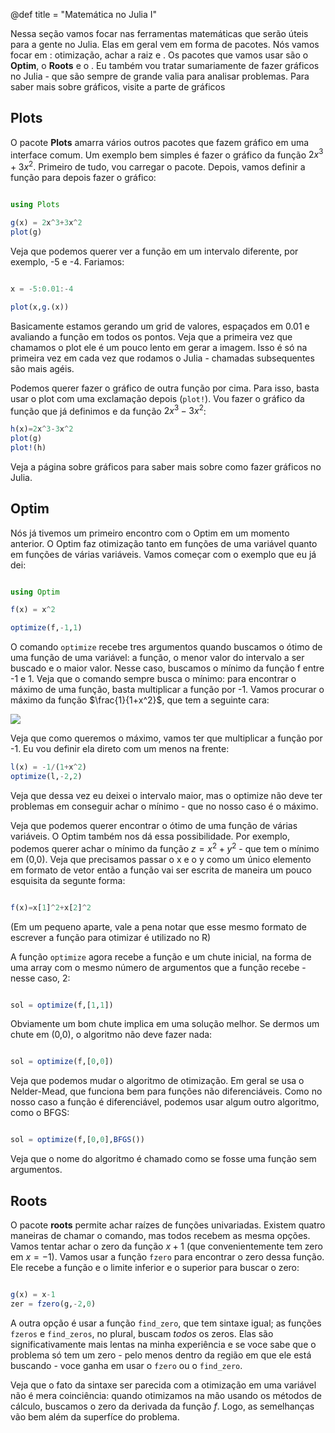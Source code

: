 @def title = "Matemática no Julia I"

Nessa seção vamos focar nas ferramentas matemáticas que serão úteis para a gente no Julia. Elas em geral vem em forma de pacotes. Nós vamos focar em : otimização, achar a raiz e . Os pacotes que vamos usar são o **Optim**, o **Roots** e o . Eu também vou tratar sumariamente de fazer gráficos no Julia - que são sempre de grande valia para analisar problemas. Para saber mais sobre gráficos, visite a parte de gráficos

## Plots

O pacote **Plots** amarra vários outros pacotes que fazem gráfico em uma interface comum. Um exemplo bem simples é fazer o gráfico da função $2x^3+3x^2$. Primeiro de tudo, vou carregar o pacote. Depois, vamos definir a função para depois fazer o gráfico:

```julia

using Plots

g(x) = 2x^3+3x^2
plot(g)

```

Veja que podemos querer ver a função em um intervalo diferente, por exemplo, -5 e -4. Fariamos:

```julia

x = -5:0.01:-4

plot(x,g.(x))

```

Basicamente estamos gerando um grid de valores, espaçados em $0.01$ e avaliando a função em todos os pontos. Veja que a primeira vez que chamamos o plot ele é um pouco lento em gerar a imagem. Isso é só na primeira vez em cada vez que rodamos o Julia - chamadas subsequentes são mais agéis.

Podemos querer fazer o gráfico de outra função por cima. Para isso, basta usar o plot com uma exclamação depois (`plot!`). Vou fazer o gráfico da função que já definimos e da função $2x^3-3x^2$:

```julia
h(x)=2x^3-3x^2
plot(g)
plot!(h)

```
Veja a página sobre gráficos para saber mais sobre como fazer gráficos no Julia.

## Optim

Nós já tivemos um primeiro encontro com o Optim em um momento anterior. O Optim faz otimização tanto em funções de uma variável quanto em funções de várias variáveis. Vamos começar com o exemplo que eu já dei:

```julia

using Optim

f(x) = x^2

optimize(f,-1,1)
```

O comando `optimize` recebe tres argumentos quando buscamos o ótimo de uma função de uma variável: a função, o menor valor do intervalo a ser buscado e o maior valor. Nesse caso, buscamos o mínimo da função f entre -1 e 1. Veja que o comando sempre busca o mínimo: para encontrar o máximo de uma função, basta multiplicar a função por -1. Vamos procurar o máximo da função $\frac{1}{1+x^2}$, que tem a seguinte cara:

![](/src/imagens/logistica.png)

Veja que como queremos o máximo, vamos ter que multiplicar a função por -1. Eu vou definir ela direto com um menos na frente:

```julia
l(x) = -1/(1+x^2)
optimize(l,-2,2)

```

Veja que dessa vez eu deixei o intervalo maior, mas o optimize não deve ter problemas em conseguir achar o mínimo - que no nosso caso é o máximo.

Veja que podemos querer encontrar o ótimo de uma função de várias variáveis. O Optim também nos dá essa possibilidade. Por exemplo, podemos querer achar o mínimo da função $z=x^2+y^2$ - que tem o mínimo em (0,0). Veja que precisamos passar o x e o y como um único elemento em formato de vetor então a função vai ser escrita de maneira um pouco esquisita da segunte forma:

```julia

f(x)=x[1]^2+x[2]^2

```

(Em um pequeno aparte, vale a pena notar que esse mesmo formato de escrever a função para otimizar é utilizado no R)

A função `optimize` agora recebe a função e um chute inicial, na forma de uma array com o mesmo número de argumentos que a função recebe - nesse caso, 2:

```julia

sol = optimize(f,[1,1])

```

Obviamente um bom chute implica em uma solução melhor. Se dermos um chute em (0,0), o algoritmo não deve fazer nada:

```julia

sol = optimize(f,[0,0])

```

Veja que podemos mudar o algoritmo de otimização. Em geral se usa o Nelder-Mead, que funciona bem para funções não diferenciáveis. Como no nosso caso a função é diferenciável, podemos usar algum outro algoritmo, como o BFGS:

```julia

sol = optimize(f,[0,0],BFGS())

```

Veja que o nome do algoritmo é chamado como se fosse uma função sem argumentos.

## Roots

O pacote **roots** permite achar raízes de funções univariadas. Existem quatro maneiras de chamar o comando, mas todos recebem as mesma opções. Vamos tentar achar o zero da função $x+1$ (que convenientemente tem zero em $x=-1$). Vamos usar a função `fzero` para encontrar o zero dessa função. Ele recebe a função e o limite inferior e o superior para buscar o zero:

```julia

g(x) = x-1
zer = fzero(g,-2,0)

```
A outra opção é usar a função `find_zero`, que tem sintaxe igual; as funções `fzeros` e `find_zeros`, no plural, buscam _todos_ os zeros. Elas são significativamente mais lentas na minha experiência e se voce sabe que o problema só tem um zero - pelo menos dentro da região em que ele está buscando - voce ganha em usar o `fzero` ou o `find_zero`.

Veja que o fato da sintaxe ser parecida com a otimização em uma variável não é mera coinciência: quando otimizamos na mão usando os métodos de cálculo, buscamos o zero da derivada da função $f$. Logo, as semelhanças vão bem além da superfíce do problema.
